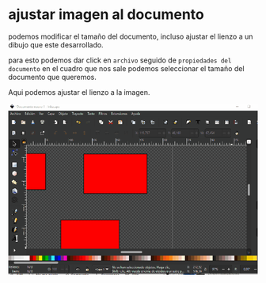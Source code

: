 # ajustar imagen al documento

podemos modificar el tamaño del documento, incluso ajustar el lienzo a un dibujo que este desarrollado. 

para esto podemos dar click en `archivo` seguido de `propiedades del documento` en el cuadro que nos sale podemos seleccionar el tamaño del documento que queremos.

Aqui podemos ajustar el lienzo a la imagen.

![ajustar documento](0_img/ajustar.gif)
